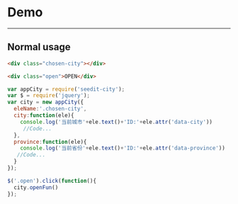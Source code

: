 # Demo

---

## Normal usage


````html
<div class="chosen-city"></div>
````


````html
<div class="open">OPEN</div>
````


````javascript
var appCity = require('seedit-city');
var $ = require('jquery');
var city = new appCity({
  eleName:'.chosen-city',
  city:function(ele){
    console.log('当前城市'+ele.text()+'ID:'+ele.attr('data-city'))
     //Code...
  },
  province:function(ele){
    console.log('当前省份'+ele.text()+'ID:'+ele.attr('data-province'))
   //Code...
  }
});

$('.open').click(function(){
  city.openFun()
});

````


